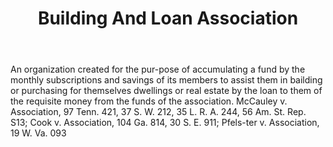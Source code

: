 ---
title: Building And Loan Association
letter: B
permalink: "/definitions/bld-building-and-loan-association.html"
body: An organization created for the pur-pose of accumulating a fund by the monthly
  subscriptions and savings of its members to assist them in bailding or purchasing
  for themselves dwellings or real estate by the loan to them of the requisite money
  from the funds of the association. McCauley v. Association, 97 Tenn. 421, 37 S.
  W. 212, 35 L. R. A. 244, 56 Am. St. Rep. S13; Cook v. Association, 104 Ga. 814,
  30 S. E. 911; Pfels-ter v. Association, 19 W. Va. 093
published_at: '2018-07-07'
source: Black's Law Dictionary 2nd Ed (1910)
layout: post
---